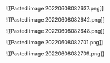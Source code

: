![[Pasted image 20220608082637.png]]



![[Pasted image 20220608082642.png]]

![[Pasted image 20220608082648.png]]

![[Pasted image 20220608082701.png]]

![[Pasted image 20220608082709.png]]
